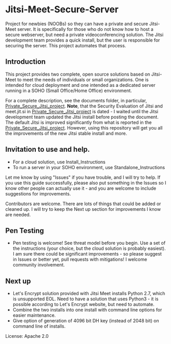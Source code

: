 # Jitsi-Meet-Secure-Server
Project for newbies (NOOBs) so they can have a private and secure Jitsi-Meet server.  It is specifically for those who do not know how to host a secure webserver, but need a private videoconferencing solution.  The Jitsi development team provides a quick install, but the user is responsible for securing the server.  This project automates that process.

## Introduction
This project provides two complete, open source solutions based on Jitsi-Meet to meet the needs of individuals or small organizations. One is intended for cloud deployment and one intended as a dedicated server running in a SOHO (Small Office/Home Office) environment.

For a complete description, see the documents folder, in particular, [Private_Secure_Jitsi_project](/Documents/Private_Secure_Jitsi_project.pdf).
**Note**, that the Security Evaluation of Jitsi and meet.jit.si in [Private_Secure_Jitsi_project](/Documents/Private_Secure_Jitsi_project.pdf) is dated - I waited until the Jitsi development team updated the Jitsi install before posting the document.  The default Jitsi is improved significantly from what is reported in the [Private_Secure_Jitsi_project](/Documents/Private_Secure_Jitsi_project.pdf).  However, using this repository will get you all the improvements of the new Jitsi stable install and more.

## Invitation to use and help.

- For a cloud solution, use Install_Instructions
- To run a server in your SOHO environment, use Standalone_Instructions

Let me know by using "Issues" if you have trouble, and I will try to help.  If you use this guide successfully, please also put something in the Issues so I know other people can actually use it - and you are welcome to include suggestions for improvements.

Contributors are welcome.  There are lots of things that could be added or cleaned up.  I will try to keep the Next up section for improvements I know are needed.

## Pen Testing

- Pen testing is welcome!  See threat model before you begin. Use a set of the instructions (your choice, but the cloud solution is probably easiest).  I am sure there could be significant improvements - so please suggest in Issues or better yet, pull requests with mitigations!  I welcome community involvement.

## Next up

- Let's Encrypt solution provided with Jitsi Meet installs Python 2.7, which is unsupported EOL.  Need to have a solution that uses Python3 - it is possible according to Let's Encrypt website, but need to automate.
- Combine the two installs into one install with command line options for easier maintenance.
- Give option of generation of 4096 bit DH key (instead of 2048 bit) on command line of installs.

License:
Apache 2.0
